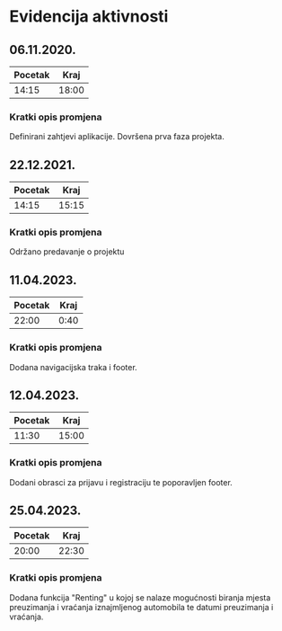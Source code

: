 # Evidencija aktivnosti

## 06.11.2020.
Pocetak | Kraj
------- | ----
14:15   | 18:00
### Kratki opis promjena
Definirani zahtjevi aplikacije.
Dovršena prva faza projekta.


## 22.12.2021.
Pocetak | Kraj
------- | ----
14:15   | 15:15
### Kratki opis promjena
Održano predavanje o projektu


## 11.04.2023.
Pocetak | Kraj
------- | ----
22:00   | 0:40
### Kratki opis promjena
Dodana navigacijska traka i footer.

## 12.04.2023.
Pocetak | Kraj
------- | ----
11:30   | 15:00
### Kratki opis promjena
Dodani obrasci za prijavu i registraciju te poporavljen footer.

## 25.04.2023.
Pocetak | Kraj
------- | ----
20:00   | 22:30
### Kratki opis promjena
Dodana funkcija "Renting" u kojoj se nalaze mogućnosti biranja mjesta preuzimanja i vraćanja iznajmljenog automobila te datumi preuzimanja i vraćanja. 
